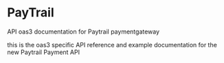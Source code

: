 # PayTrail
API oas3 documentation for Paytrail paymentgateway 

this is the oas3 specific API reference and example documentation for the new Paytrail Payment API
